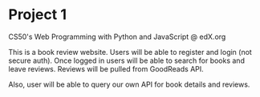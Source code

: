 # Project 1

CS50's Web Programming with Python and JavaScript @ edX.org

This is a book review website. Users will be able to register and login (not secure auth).
Once logged in users will be able to search for books and leave reviews.
Reviews will be pulled from GoodReads API.

Also, user will be able to query our own API for book details and reviews.
